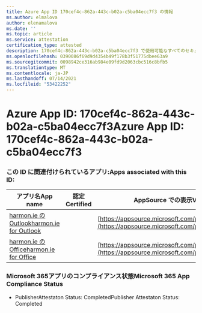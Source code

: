 ```yaml
---
title: Azure App ID 170cef4c-862a-443c-b02a-c5ba04ecc7f3 の情報
ms.author: elmalova
author: elenamalova
ms.date: ''
ms.topic: article
ms.service: attestation
certification_type: attested
description: 170cef4c-862a-443c-b02a-c5ba04ecc7f3 で使用可能なすべてのセキュリティおよびコンプライアンス情報。
ms.openlocfilehash: 0390086f69d9d4354b49f178b3f51775dbee63a9
ms.sourcegitcommit: 0098942ce316ab984e09fd9d2063cbc516c8bfb5
ms.translationtype: MT
ms.contentlocale: ja-JP
ms.lasthandoff: 07/14/2021
ms.locfileid: "53422252"
---
```

# <a name="azure-app-id-170cef4c-862a-443c-b02a-c5ba04ecc7f3"></a><span data-ttu-id="51e42-103">Azure App ID: 170cef4c-862a-443c-b02a-c5ba04ecc7f3</span><span class="sxs-lookup"><span data-stu-id="51e42-103">Azure App ID: 170cef4c-862a-443c-b02a-c5ba04ecc7f3</span></span>


### <a name="apps-associated-with-this-id"></a><span data-ttu-id="51e42-104">この ID に関連付けられているアプリ:</span><span class="sxs-lookup"><span data-stu-id="51e42-104">Apps associated with this ID:</span></span>
| <span data-ttu-id="51e42-105">**アプリ名**</span><span class="sxs-lookup"><span data-stu-id="51e42-105">**App name**</span></span> | <span data-ttu-id="51e42-106">**認定**</span><span class="sxs-lookup"><span data-stu-id="51e42-106">**Certified**</span></span> | <span data-ttu-id="51e42-107">**AppSource での表示**</span><span class="sxs-lookup"><span data-stu-id="51e42-107">**View in AppSource**</span></span> |
|-|-|-|
| [<span data-ttu-id="51e42-108">harmon.ie のOutlook</span><span class="sxs-lookup"><span data-stu-id="51e42-108">harmon.ie for Outlook</span></span>](https://docs.microsoft.com/en-us/microsoft-365-app-certification/forward/WA103004101) |  | [https://appsource.microsoft.com/product/office/WA103004101](https://appsource.microsoft.com/product/office/WA103004101) |
| [<span data-ttu-id="51e42-109">harmon.ie のOffice</span><span class="sxs-lookup"><span data-stu-id="51e42-109">harmon.ie for Office</span></span>](https://docs.microsoft.com/en-us/microsoft-365-app-certification/forward/WA104381050) |  | [https://appsource.microsoft.com/product/office/WA104381050](https://appsource.microsoft.com/product/office/WA104381050) |

### <a name="microsoft-365-app-compliance-status"></a><span data-ttu-id="51e42-110">Microsoft 365アプリのコンプライアンス状態</span><span class="sxs-lookup"><span data-stu-id="51e42-110">Microsoft 365 App Compliance Status</span></span>
- <span data-ttu-id="51e42-111">PublisherAttestaton Status: Completed</span><span class="sxs-lookup"><span data-stu-id="51e42-111">Publisher Attestaton Status: Completed</span></span>

